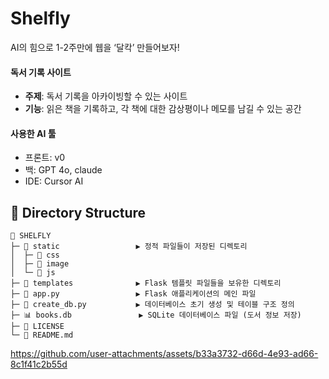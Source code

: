 # Shelfly

AI의 힘으로 1-2주만에 웹을 ‘달칵’ 만들어보자!


#### 독서 기록 사이트

- **주제**: 독서 기록을 아카이빙할 수 있는 사이트
- **기능**: 읽은 책을 기록하고, 각 책에 대한 감상평이나 메모를 남길 수 있는 공간

#### 사용한 AI 툴

- 프론트: v0
- 백: GPT 4o, claude
- IDE: Cursor AI

## 📂 Directory Structure

```
📂 SHELFLY
├─ 📂 static                 ▶︎ 정적 파일들이 저장된 디렉토리
│  ├─ 📂 css
│  ├─ 📂 image
│  └─ 📂 js
├─ 📂 templates              ▶︎ Flask 템플릿 파일들을 보유한 디렉토리
├─ 🐍 app.py                 ▶︎ Flask 애플리케이션의 메인 파일
├─ 🐍 create_db.py           ▶︎ 데이터베이스 초기 생성 및 테이블 구조 정의
├─ 📊 books.db               ▶︎ SQLite 데이터베이스 파일 (도서 정보 저장)
├─ 📄 LICENSE
└─ 📄 README.md 
```

https://github.com/user-attachments/assets/b33a3732-d66d-4e93-ad66-8c1f41c2b55d
